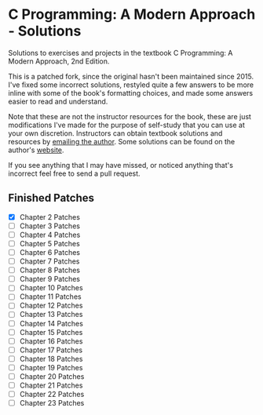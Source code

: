 # C Programming: A Modern Approach - Solutions
Solutions to exercises and projects in the textbook C Programming: A Modern Approach, 2nd Edition.

This is a patched fork, since the original hasn't been maintained since 2015. I've fixed some incorrect solutions, restyled quite a few answers to be more inline with some of the book's formatting choices, and made some answers easier to read and understand.

Note that these are not the instructor resources for the book, these are just modifications I've made for the purpose of self-study that you can use at your own discretion. Instructors can obtain textbook solutions and resources by [emailing the author](http://knking.com/books/c2/resources.html). Some solutions can be found on the author's [website](http://knking.com/books/c2/answers/index.html).

If you see anything that I may have missed, or noticed anything that's incorrect feel free to send a pull request.

## Finished Patches

- [x] Chapter 2 Patches
- [ ] Chapter 3 Patches
- [ ] Chapter 4 Patches
- [ ] Chapter 5 Patches
- [ ] Chapter 6 Patches
- [ ] Chapter 7 Patches
- [ ] Chapter 8 Patches
- [ ] Chapter 9 Patches
- [ ] Chapter 10 Patches
- [ ] Chapter 11 Patches
- [ ] Chapter 12 Patches
- [ ] Chapter 13 Patches
- [ ] Chapter 14 Patches
- [ ] Chapter 15 Patches
- [ ] Chapter 16 Patches
- [ ] Chapter 17 Patches
- [ ] Chapter 18 Patches
- [ ] Chapter 19 Patches
- [ ] Chapter 20 Patches
- [ ] Chapter 21 Patches
- [ ] Chapter 22 Patches
- [ ] Chapter 23 Patches
